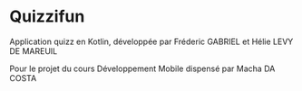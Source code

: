 # Quizzifun

Application quizz en Kotlin, développée par Fréderic GABRIEL et Hélie LEVY DE MAREUIL

Pour le projet du cours Développement Mobile dispensé par Macha DA COSTA


